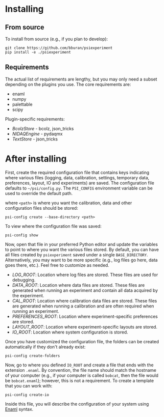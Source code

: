 # Installing

## From source

To install from source (e.g., if you plan to develop):

    git clone https://github.com/bburan/psiexperiment
    pip install -e ./psiexperiment

## Requirements

The actual list of requirements are lengthy, but you may only need a subset depending on the plugins you use. The core requirements are:

- enaml
- numpy
- palettable
- scipy

Plugin-specific requirements:

- *BcolzStore* - bcolz, json_tricks
- *NIDAQEngine* - pydaqmx
- *TextStore* - json_tricks


# After installing

First, create the required configuration file that contains keys indicating where various files (logging, data, calibration, settings, temporary data, preferences, layout, IO and experiments) are saved. The configuration file defaults to `~/psi/config.py`. The `PSI_CONFIG` environment variable can be used to override the default path.

where `<path>` is where you want the calibration, data and other configuration files should be stored:

    psi-config create --base-directory <path>

To view where the configuration file was saved:

    psi-config show

Now, open that file in your preferred Python editor and update the variables to point to where you want the various files stored. By default, you can have all files created by `psiexperiment` saved under a single `BASE_DIRECTORY`. Alternatively, you may want to be more specific (e.g., log files go here, data goes there, etc.). Feel free to customize as needed.

- *LOG_ROOT*: Location where log files are stored. These files are used for debugging.
- *DATA_ROOT*: Location where data files are stored. These files are generated when running an experiment and contain all data acquired by the experiment. 
- *CAL_ROOT*: Location where calibration data files are stored. These files are generated when running a calibration and are often required when running an experiment.
- *PREFERENCES_ROOT*: Location where experiment-specific preferences are stored.
- *LAYOUT_ROOT*: Location where experiment-specific layouts are stored.
- *IO_ROOT*: Location where system configuration is stored.

Once you have customized the configuration file, the folders can be created automatically if they don't already exist:

    psi-config create-folders

Now, go to where you defined `IO_ROOT` and create a file that ends with the extension `.enaml`. By convention, the file name should match the hostname of your computer (e.g., if your computer is called `bobcat`, then the file would be `bobcat.enaml`); however, this is not a requirement. To create a template that you can work with:

    psi-config create-io

Inside this file, you will describe the configuration of your system using [Enaml](http://enaml.readthedocs.io/en/latest/) syntax.
